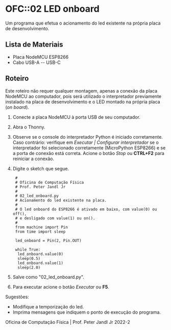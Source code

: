 # OFC::02 LED onboard

Um programa que efetua o acionamento do led existente na própria placa de desenvolvimento.

## Lista de Materiais

* Placa NodeMCU ESP8266
* Cabo USB-A -- USB-C

## Roteiro

Este roteiro não requer qualquer montagem, apenas a conexão da placa NodeMCU ao computador, pois será utilizado o interpretador previamente instalado na placa de desenvolvimento e o LED montado na própria placa (*on board*).

1. Conecte a placa NodeMCU à porta USB de seu computador.
2. Abra o Thonny.
3. Observe se o console do interpretador Python é iniciado corretamente. Caso contrário: verifique em *Executar | Configurar interpretador* se o interpretador foi selecionado corretamente (MicroPython ESP8266) e se a porta de conexão está correta. Acione o botão *Stop* ou **CTRL+F2** para reiniciar a conexão.
4. Digite o sketch que segue.

		#
		# Oficina de Computação Física
		# Prof. Peter Jandl Jr
		#
		# 02_led_onboard.py
		# Acionamento do led existente na placa.
		#
		# O led onboard do ESP8266 é ativado em baixo, com value(0) ou off(),
		# e desligado com value(1) ou on().		
		#
		from machine import Pin
		from time import sleep
		
		led_onboard = Pin(2, Pin.OUT)
		
		while True:
		 led_onboard.value(0)
		 sleep(0.5)
		 led_onboard.value(1)
		 sleep(2.0)
		  

5. Salve como "02_led_onboard.py".
6. Para executar acione o botão *Executar* ou **F5**.

Sugestões:
* Modifique a temporização do led.
* Imprima mensagens que indiquem o ponto de execução do programa.

Oficina de Computação Física | Prof. Peter Jandl Jr
2022-2
